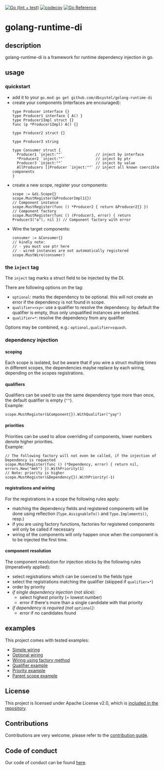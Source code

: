 [![Go (lint + test)](https://github.com/dbsystel/golang-runtime-di/actions/workflows/build.yml/badge.svg)](https://github.com/dbsystel/golang-runtime-di/actions/workflows/build.yml) [![codecov](https://codecov.io/gh/dbsystel/golang-runtime-di/branch/main/graph/badge.svg?token=E123SJUGFD)](https://codecov.io/gh/dbsystel/golang-runtime-di) [![Go Reference](https://pkg.go.dev/badge/github.com/dbsystel/golang-runtime-di/.svg)](https://pkg.go.dev/github.com/dbsystel/golang-runtime-di/)
# golang-runtime-di

## description

golang-runtime-di is a framework for runtime dependency injection in go.

## usage

### quickstart

- add it to your `go.mod`: `go get github.com/dbsystel/golang-runtime-di`
- create your components (interfaces are encouraged):
  ```golang
  type Producer interface {}
  type Producer1 interface { A() }
  type Producer1Impl struct {}
  func (p *Producer1Impl) A() {}

  type Producer2 struct {}
  
  type Producer3 string
  
  type Consumer struct {
    Producer1 `inject:""`               // inject by interface 
    *Producer2 `inject:""`              // inject by ptr
    Producer3 `inject:""`               // inject by value
    AllProducers []Producer `inject:""` // inject all known coercible components
  }
  ```
- create a new scope, register your components:
  ```golang
  scope := &di.Scope{}
  scope.MustRegister(&ProducerImpl1{})                                          // Component instance
  scope.MustRegister(func () *Producer2 { return &Producer2{} })                // Component factory
  scope.MustRegister(func () (Producer3, error) { return Producer3("a"), nil }) // Component factory with error
  ``` 
- Wire the target components:
  ```golang
  consumer := &Consumer{} 
  // kindly note: 
  // - you must use ptr here
  // - wired instances are not automatically registered
  scope.MustWire(consumer)
  ```

### the `inject` tag

The `inject` tag marks a struct field to be injected by the DI.

There are following options on the tag:

- `optional`: marks the dependency to be optional. this will not create an error if the dependency is not found in
  scope.
- `qualifier=<xy>`: use a qualifier to resolve the dependency. by default the qualifier is empty, thus only unqualified
  instances are selected.
- `qualifier=*`: resolve the dependency from any qualifier

Options may be combined, e.g.: `optional,qualifier=squash`.

### dependency injection

#### scoping

Each scope is isolated, but be aware that if you wire a struct multiple times in different scopes, the dependencies
maybe replace by each wiring, depending on the scopes registrations.

#### qualifiers

Qualifiers can be used to use the same dependency type more than once, the default qualifier is empty (`""`).\
Example:

```golang
scope.MustRegister(&Component{}).WithQualifier("yay")
```

#### priorities

Priorities can be used to allow overriding of components, lower numbers denote higher priorities.\
Example:

```golang
// The following factory will not even be called, if the injection of Dependency is requested
scope.MustRegister(func () (*Dependency, error) { return nil, errors.New("meh") }).WithPriority(1)
// Note: priority is higher
scope.MustRegister(&Dependency{}).WithPriority(-1)
```

#### registrations and wiring

For the registrations in a scope the following rules apply:

- matching the dependency fields and registered components will be done using reflection (`Type.AssignableTo()`
  and `Type.Implements()`, resp.)
- if you are using factory functions, factories for registered components will only be called if necessary
- wiring of the components will only happen once when the component is to be injected the first time.

#### component resolution

The component resolution for injection sticks by the following rules (imperatively applied):

- select registrations which can be coerced to the fields type
- select the registrations matching the qualifier (skipped if `qualifier=*`)
- order by priority
- *if single dependency injection* (not slice):
    - select highest priority (= lowest number)
    - error if there's more than a single candidate with that priority
- *if dependency is required (not `optional`)*:
    - error if no candidates found

## examples

This project comes with tested examples:

- [Simple wiring](./examples/simple.go)
- [Optional wiring](./examples/optional.go)
- [Wiring using factory method](./examples/factory.go)
- [Qualifier example](./examples/qualifier.go)
- [Priority example](./examples/priority.go)
- [Parent scope example](./examples/parent.go)

## License

This project is licensed under Apache License v2.0, which is [included in the repository](./LICENSE.txt).

## Contributions

Contributions are very welcome, please refer to the [contribution guide](./CONTRIBUTING.md).

## Code of conduct
Our code of conduct can be found [here](./CODE_OF_CONDUCT.md).
